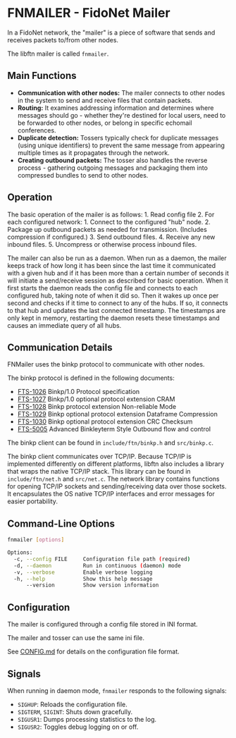 # FNMAILER - FidoNet Mailer

In a FidoNet network, the "mailer" is a piece of software that sends and receives packets to/from other nodes.

The libftn mailer is called `fnmailer`.

## Main Functions

- **Communication with other nodes:** The mailer connects to other nodes in the system to send and receive files that contain packets.
- **Routing:** It examines addressing information and determines where messages should go - whether they're destined for local users, need to be forwarded to other nodes, or belong in specific echomail conferences.
- **Duplicate detection:** Tossers typically check for duplicate messages (using unique identifiers) to prevent the same message from appearing multiple times as it propagates through the network.
- **Creating outbound packets:** The tosser also handles the reverse process - gathering outgoing messages and packaging them into compressed bundles to send to other nodes.

## Operation

The basic operation of the mailer is as follows:
    1. Read config file
    2. For each configured network:
       1. Connect to the configured "hub" node.
       2. Package up outbound packets as needed for transmission. (Includes compression if configured.)
       3. Send outbound files.
       4. Receive any new inbound files.
       5. Uncompress or otherwise process inbound files.

The mailer can also be run as a daemon. When run as a daemon, the mailer keeps track of how long it has been since the last time it communicated with a given hub and if it has been more than a certain number of seconds it will initiate a send/receive session as described for basic operation. When it first starts the daemon reads the config file and connects to each configured hub, taking note of when it did so. Then it wakes up once per second and checks if it time to connect to any of the hubs. If so, it connects to that hub and updates the last connected timestamp. The timestamps are only kept in memory, restarting the daemon resets these timestamps and causes an immediate query of all hubs.

## Communication Details

FNMailer uses the binkp protocol to communicate with other nodes. 

The binkp protocol is defined in the following documents:
  - [FTS-1026](docs/ftn/fts-1026.txt)  Binkp/1.0 Protocol specification
  - [FTS-1027](docs/ftn/fts-1027.txt)  Binkp/1.0 optional protocol extension CRAM
  - [FTS-1028](docs/ftn/fts-1028.txt)  Binkp protocol extension Non-reliable Mode
  - [FTS-1029](docs/ftn/fts-1029.txt)  Binkp optional protocol extension Dataframe Compression
  - [FTS-1030](docs/ftn/fts-1030.txt)  Binkp optional protocol extension CRC Checksum
  - [FTS-5005](docs/ftn/fts-5005.txt)  Advanced Binkleyterm Style Outbound flow and control

The binkp client can be found in `include/ftn/binkp.h` and `src/binkp.c`.

The binkp client communicates over TCP/IP. Because TCP/IP is implemented differently on different platforms, libftn also includes a library that wraps the native TCP/IP stack. This library can be found in `include/ftn/net.h` and `src/net.c`. The network library contains functions for opening TCP/IP sockets and sending/receiving data over those sockets. It encapsulates the OS native TCP/IP interfaces and error messages for easier portability.

## Command-Line Options

```bash
fnmailer [options]

Options:
  -c, --config FILE     Configuration file path (required)
  -d, --daemon          Run in continuous (daemon) mode
  -v, --verbose         Enable verbose logging
  -h, --help            Show this help message
      --version         Show version information
```

## Configuration

The mailer is configured through a config file stored in INI format.

The mailer and tosser can use the same ini file.

See [CONFIG.md](CONFIG.md) for details on the configuration file format.

## Signals

When running in daemon mode, `fnmailer` responds to the following signals:

- `SIGHUP`: Reloads the configuration file.
- `SIGTERM`, `SIGINT`: Shuts down gracefully.
- `SIGUSR1`: Dumps processing statistics to the log.
- `SIGUSR2`: Toggles debug logging on or off.